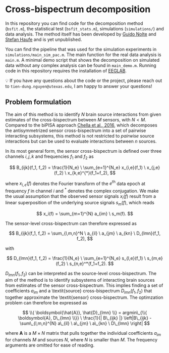 # Cross-bispectrum decomposition
In this repository you can find code for the decomposition method (`bsfit.m`), the statistical test (`bsfit_stats.m`), simulations (`simulations/`) and data analysis. The method itself has been developed by [Guido Nolte](https://www.uke.de/allgemein/arztprofile-und-wissenschaftlerprofile/wissenschaftlerprofilseite_guido_nolte.html) and [Stefan Haufe](https://www.tu.berlin/uniml/about/head-of-group) and is yet unpublished. 

You can find the pipeline that was used for the simulation experiments in `simulations/main_sim_pac.m`. The main function for the real data analysis is `main.m`. A minimal demo script that shows the decomposition on simulated data without any complex analysis can be found in `main_demo.m`. Running code in this repository requires the installation of [EEGLAB](https://github.com/sccn/eeglab). 

💡 If you have any questions about the code or the project, please reach out to `tien-dung.nguyen@utexas.edu`, I am happy to answer your questions! 

## Problem formulation
The aim of this method is to identify $N$ brain source interactions from given estimates of the cross-bispectrum between $M$ sensors, with $N < M$. Compared to the biPISA approach [Chella et al., 2016](https://journals.aps.org/pre/abstract/10.1103/PhysRevE.93.052420), which decomposes the antisymmetrized sensor cross-bispectrum into a set of pairwise interacting subsystems, this method is not restricted to _pairwise_ source interactions but can be used to evaluate interactions between $n$ sources.

In its most general form, the sensor cross-bispectrum is defined over three channels $i, j, k$ and frequencies $f_1$ and $f_2$ as

$$
B_{ijk}(f_1, f_2) =  \frac{1}{N_e} \ \sum_{e=1}^{N_e} x_{i,e}(f_1) \ x_{j,e}(f_2) \ x_{k,e}^{*}(f_1+f_2),
$$

where $x_{i,e}(f)$ denotes the Fourier transform of the $e^{\text{th}}$ data epoch at frequency $f$ in channel $i$ and $^*$ denotes the complex conjugation. We make the usual assumption that the observed sensor signals $x_i(f)$ result from a linear superposition of the underlying source signals $s_m(f)$, which reads

$$
x_i(f) = \sum_{m=1}^{N} a_{im} \ s_m(f).
$$

The sensor-level cross-bispectrum can therefore expressed as

$$
B_{ijk}(f_1, f_2) = \sum_{l,m,n}^N \ a_{il} \ a_{jm} \ a_{kn} \ D_{lmn}(f_1, f_2),  
$$

with

$$
D_{lmn}(f_1, f_2) = \frac{1}{N_e} \ \sum_{e=1}^{N_e} s_{l,e}(f_1) \ s_{m,e}(f_2) \ s_{n,e}^*(f_1+f_2).  
$$

$D_{lmn}(f_1, f_2)$ can be interpreted as the source-level cross-bispectrum. The aim of the method is to identify subsystems of interacting brain sources from estimates of the sensor cross-bispectrum. This implies finding a set of coefficients $a_{im}$ and a \textit{source} cross-bispectrum $D_{lmn}(f_1, f_2)$ that together approximate the \textit{sensor} cross-bispectrum. The optimzation problem can therefore be expressed as 


$$
\\{ \boldsymbol{\hat{A}}, \hat{D}_{lmn} \\} =  argmin\_{\\{ \boldsymbol{A}, D\_{lmn} \\}} \ \frac{1}{| B\_{ijk} |} \left|B\_{ijk} - \sum\_{l,m,n}^{N} a\_{il} \ a\_{jm} \ a\_{kn} \ D\_{lmn} \right|
$$

where $\boldsymbol{A}$ is a $M \times N$ matrix that pulls together the individual coefficients $a_{im}$ for channels $M$ and sources $N$, where $N$ is smaller than $M$. The frequency arguments are omitted for ease of reading.
